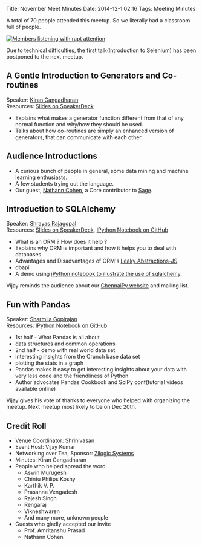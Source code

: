 Title: November Meet Minutes
Date: 2014-12-1 02:16
Tags: Meeting Minutes

A total of 70 people attended this meetup. So we literally had a
classroom full of people.

<a
href="http://photos2.meetupstatic.com/photos/event/5/3/8/c/highres_432081388.jpeg"><img
src="http://photos2.meetupstatic.com/photos/event/5/3/8/c/600_432081388.jpeg"
alt="Members listening with rapt attention"></img></a>

Due to technical difficulties, the first talk(Introduction to
Selenium) has been postponed to the next meetup.

## A Gentle Introduction to Generators and Co-routines

Speaker: [Kiran Gangadharan](http://kirang.in/)  
Resources: [Slides on SpeakerDeck](https://speakerdeck.com/kirang89/a-gentle-introduction-to-generators-and-coroutines)


- Explains what makes a generator function different from that of any
  normal function and why/how they should be used.
- Talks about how co-routines are simply an enhanced version of
  generators, that can communicate with each other.

## Audience Introductions

- A curious bunch of people in general, some data mining and machine learning
  enthusiasts.
- A few students trying out the language.
- Our guest, [Nathann Cohen](http://www.steinertriples.fr/ncohen/tut/Graphs/), a Core contributor to [Sage](http://www.sagemath.org/).

## Introduction to SQLAlchemy

Speaker: [Shrayas Rajagopal](https://github.com/shrayasr)  
Resources: [Slides on SpeakerDeck](https://speakerdeck.com/shrayasr/introduction-to-sqlalchemy-orms),
[IPython Notebook on GitHub](http://nbviewer.ipython.org/github/shrayasr/talks/blob/master/sqlalchemy-orms-chennaipy-nov2014/Demo.ipynb)

- What is an ORM ? How does it help ?
- Explains why ORM is important and how it helps you to deal with
  databases
- Advantages and Disadvantages of ORM's [Leaky Abstractions-JS](http://www.joelonsoftware.com/articles/LeakyAbstractions.html)
- dbapi
- A demo using [iPython notebook to illustrate the use of sqlalchemy](http://nbviewer.ipython.org/github/shrayasr/talks/blob/master/sqlalchemy-orms-chennaipy-nov2014/Demo.ipynb).

Vijay reminds the audience about our [ChennaiPy website](http://chennaipy.org) and
mailing list.

## Fun with Pandas

Speaker: [Sharmila Gopirajan](http://www.minvolai.com/blog/)  
Resources: [IPython Notebook on GitHub](http://nbviewer.ipython.org/github/sharmi/crunchbase_analysis/tree/master/)

- 1st half - What Pandas is all about
- data structures and common operations
- 2nd half - demo with real world data set
- interesting insights from the Crunch base data set
- plotting the stats in a graph
- Pandas makes it easy to get interesting insights about your data
  with very less code and the friendliness of Python
- Author advocates Pandas Cookbook and SciPy conf(tutorial videos
  available online)

Vijay gives his vote of thanks to everyone who helped with
organizing the meetup. Next meetup most likely to be on Dec 20th.

## Credit Roll

  * Venue Coordinator: Shrinivasan 
  * Event Host: Vijay Kumar
  * Networking over Tea, Sponsor: [Zilogic Systems](http://www.zilogic.com/)
  * Minutes: Kiran Gangadharan
  * People who helped spread the word
    - Aswin Murugesh
    - Chintu Philips Koshy
    - Karthik V. P. 
    - Prasanna Vengadesh
    - Rajesh Singh
    - Rengaraj
    - Vikneshwaren
    - And many more, unknown people
  * Guests who gladly accepted our invite
    - Prof. Amritanshu Prasad
    - Nathann Cohen